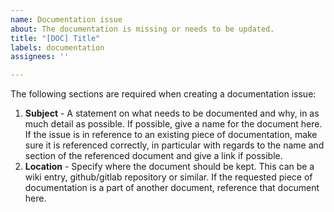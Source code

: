 ```yaml
---
name: Documentation issue
about: The documentation is missing or needs to be updated.
title: "[DOC] Title"
labels: documentation
assignees: ''

---
```


The following sections are required when creating a documentation issue:
1. **Subject** - A statement on what needs to be documented and why, in as much detail as possible. If possible, give a name for the document here. If the issue is in reference to an existing piece of documentation, make sure it is referenced correctly, in particular with regards to the name and section of the referenced document and give a link if possible.
2. **Location** - Specify where the document should be kept. This can be a wiki entry, github/gitlab repository or similar. If the requested piece of documentation is a part of another document, reference that document here.
